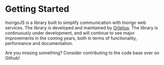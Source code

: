 # Getting Started

InorigoJS is a library built to simplify communication with Inorigo web services. The library is developed and maintained by [Ortelius](https://www.ortelius.com). The library is continuously under development, and will continue to see major improvements in the coming years, both in terms of functionality, performance and documentation.

Are you missing something? Consider contributing to the code base over on Github!